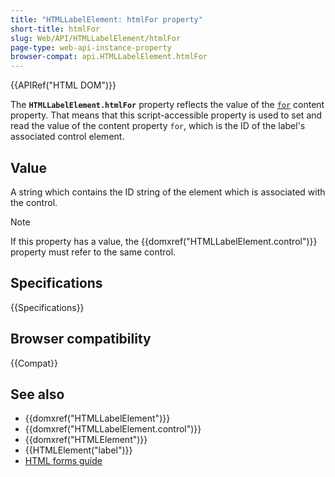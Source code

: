 ```yaml
---
title: "HTMLLabelElement: htmlFor property"
short-title: htmlFor
slug: Web/API/HTMLLabelElement/htmlFor
page-type: web-api-instance-property
browser-compat: api.HTMLLabelElement.htmlFor
---
```


{{APIRef("HTML DOM")}}

The **`HTMLLabelElement.htmlFor`** property reflects the value
of the [`for`](/en-US/docs/Web/HTML/Element/label#for) content property. That means that this
script-accessible property is used to set and read the value of the content property
`for`, which is the ID of the label's associated control element.

## Value

A string which contains the ID string of the element which is
associated with the control.

> [!NOTE]
> If this property has a value, the {{domxref("HTMLLabelElement.control")}} property
> must refer to the same control.

## Specifications

{{Specifications}}

## Browser compatibility

{{Compat}}

## See also

- {{domxref("HTMLLabelElement")}}
- {{domxref("HTMLLabelElement.control")}}
- {{domxref("HTMLElement")}}
- {{HTMLElement("label")}}
- [HTML forms guide](/en-US/docs/Learn/Forms)
